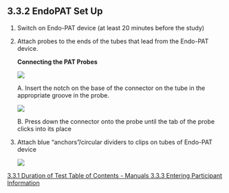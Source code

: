 ## 3.3.2 EndoPAT Set Up

1. Switch on Endo-PAT device (at least 20 minutes before the study)
2. Attach probes to the ends of the tubes that lead from the Endo-PAT device.

    **Connecting the PAT Probes**

    <div class="center">
      <img src=":images_path:/endf-03.png">
    </div>

    A. Insert the notch on the base of the connector on the tube in the appropriate groove in the
    probe.

    <div class="center">
      <img src=":images_path:/endf-04.png">
    </div>

    B. Press down the connector onto the probe until the tab of the probe clicks into its place

3. Attach blue “anchors”/circular dividers to clips on tubes of Endo-PAT device

    <div class="center">
      <img src=":images_path:/endf-05.png">
    </div>


<div class="center">
<div class="btn-group">
  <a href=":pages_path:/manuals/endothelial-function/3-03-01-duration-of-test.md" class="btn btn-default">
    <span class="glyphicon glyphicon-chevron-left"></span>
    3.3.1 Duration of Test
  </a>

  <a href=":pages_path:/manuals/manual-toc.md" class="btn btn-default">
    <span class="glyphicon glyphicon-chevron-up"></span>
    Table of Contents - Manuals
  </a>

  <a href=":pages_path:/manuals/endothelial-function/3-03-03-entering-ppt-info.md" class="btn btn-success">
    3.3.3 Entering Participant Information
    <span class="glyphicon glyphicon-chevron-right"></span>
  </a>
</div>
</div>
